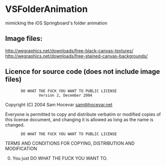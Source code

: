 VSFolderAnimation
=================

mimicking the iOS Springboard's folder animation 

## Image files:

http://wegraphics.net/downloads/free-black-canvas-textures/  
http://wegraphics.net/downloads/free-stained-canvas-backgrounds/

## Licence for source code (does not include image files)

           DO WHAT THE FUCK YOU WANT TO PUBLIC LICENSE
                   Version 2, December 2004

Copyright (C) 2004 Sam Hocevar <sam@hocevar.net>

Everyone is permitted to copy and distribute verbatim or modified
copies of this license document, and changing it is allowed as long
as the name is changed.

           DO WHAT THE FUCK YOU WANT TO PUBLIC LICENSE
  TERMS AND CONDITIONS FOR COPYING, DISTRIBUTION AND MODIFICATION

 0. You just DO WHAT THE FUCK YOU WANT TO.

